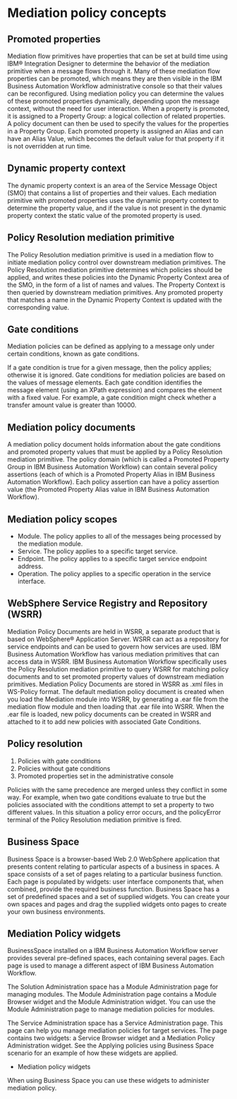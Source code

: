<!-- image -->

# Mediation policy concepts

## Promoted properties

Mediation flow primitives have properties that can be set at build time using IBM® Integration
Designer to determine the behavior of the mediation primitive when a message
flows through it. Many of these mediation flow properties can be promoted, which means
they are then visible in the IBM Business Automation Workflow administrative console so that their
values can be reconfigured. Using mediation policy you can determine the values of these promoted
properties dynamically, depending upon the message context, without the need for user interaction.
When a property is promoted, it is assigned to a Property Group: a logical
collection of related properties. A policy document can then be used to specify the
values for the properties in a Property Group. Each promoted property is assigned an
Alias and can have an Alias Value, which becomes the
default value for that property if it is not overridden at run time.

## Dynamic property context

The dynamic property context is an area of the Service Message Object (SMO) that
contains a list of properties and their values. Each mediation primitive with promoted properties
uses the dynamic property context to determine the property value, and if the value is not present
in the dynamic property context the static value of the promoted property is used.

## Policy Resolution mediation primitive

The Policy Resolution mediation primitive is used in a mediation flow to initiate mediation
policy control over downstream mediation primitives. The Policy Resolution mediation primitive
determines which policies should be applied, and writes these policies into the Dynamic Property
Context area of the SMO, in the form of a list of names and values. The Property Context is then
queried by downstream mediation primitives. Any promoted property that matches a name in the Dynamic
Property Context is updated with the corresponding value.

## Gate conditions

Mediation policies can be defined as applying to a message only under certain conditions, known
as gate conditions.

If a gate condition is true for a given message, then the policy
applies; otherwise it is ignored. Gate conditions for mediation policies are based on the values of
message elements. Each gate condition identifies the message element (using an XPath expression) and
compares the element with a fixed value. For example, a gate condition might check whether a
transfer amount value is greater than 10000.

## Mediation policy documents

A mediation policy document holds information about the gate conditions and promoted
property values that must be applied by a Policy Resolution mediation primitive. The policy
domain (which is called a Promoted Property Group in IBM Business Automation Workflow) can contain several policy assertions (each of which is
a Promoted Property Alias in IBM Business Automation Workflow). Each policy assertion can have a
policy assertion value (the Promoted Property Alias value in IBM Business Automation Workflow).

## Mediation policy scopes

- Module. The policy applies to all of the messages being processed by the mediation module.
- Service. The policy applies to a specific target service.
- Endpoint. The policy applies to a specific target service endpoint address.
- Operation. The policy applies to a specific operation in the service interface.

## WebSphere Service Registry and Repository (WSRR)

Mediation Policy Documents are held in WSRR, a separate product that is based on WebSphere® Application
Server. WSRR can act as a repository for service endpoints and can be used to
govern how services are used. IBM Business Automation Workflow has various mediation primitives
that can access data in WSRR. IBM Business Automation Workflow specifically uses the Policy
Resolution mediation primitive to query WSRR for matching policy documents and to set promoted
property values of downstream mediation primitives. Mediation Policy Documents are stored in WSRR as
.xml files in WS-Policy format. The default mediation policy document is
created when you load the Mediation module into WSRR, by generating a .ear file
from the mediation flow module and then loading that .ear file into WSRR. When
the .ear file is loaded, new policy documents can be created in WSRR and
attached to it to add new policies with associated Gate Conditions.

## Policy resolution

1. Policies with gate conditions
2. Policies without gate conditions
3. Promoted properties set in the administrative console

Policies with the same precedence are merged unless they conflict in some way. For example, when
two gate conditions evaluate to true but the policies associated with
the conditions attempt to set a property to two different values. In this situation a policy error
occurs, and the policyError terminal of the Policy Resolution mediation
primitive is fired.

## Business Space

Business Space is a browser-based Web 2.0 WebSphere
application that presents content relating to particular aspects of a business in
spaces. A space consists of a set of pages relating to a particular business function.
Each page is populated by widgets: user interface components that, when combined,
provide the required business function. Business Space has a set of predefined spaces and a set of
supplied widgets. You can create your own spaces and pages and drag the supplied widgets onto pages
to create your own business environments.

## Mediation Policy widgets

BusinessSpace installed on a IBM Business Automation Workflow
server provides several pre-defined spaces, each containing several pages. Each page is
used to manage a different aspect of IBM Business Automation Workflow.

The Solution Administration space has a Module Administration page for
managing modules. The Module Administration page contains a Module Browser widget and the Module
Administration widget. You can use the Module Administration page to manage mediation policies for
modules.

The Service Administration space has a Service Administration page. This
page can help you manage mediation policies for target services. The page contains two widgets: a
Service Browser widget and a Mediation Policy Administration widget. See the Applying policies using Business Space scenario for an example of how these
widgets are applied.

- Mediation policy widgets

When using Business Space you can use these widgets to administer mediation policy.